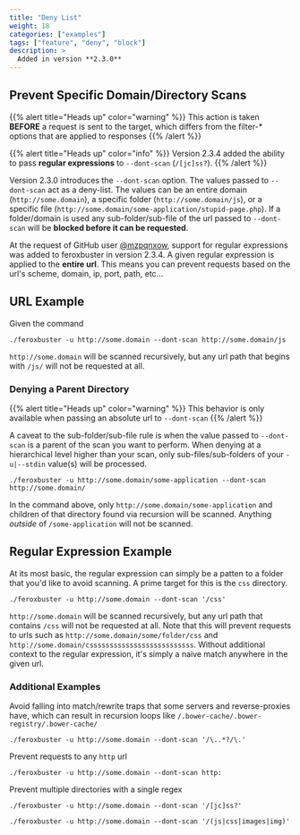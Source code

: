 ```yaml
---
title: "Deny List"
weight: 18
categories: ["examples"]
tags: ["feature", "deny", "block"]
description: >
  Added in version **2.3.0**
---
```


## Prevent Specific Domain/Directory Scans

{{% alert title="Heads up" color="warning" %}}
This action is taken **BEFORE** a request is sent to the target, which differs from the filter-* options that are applied to responses
{{% /alert %}}

{{% alert title="Heads up" color="info" %}}
Version 2.3.4 added the ability to pass **regular expressions** to `--dont-scan` (`/[jc]ss?`). 
{{% /alert %}}

Version 2.3.0 introduces the `--dont-scan` option. The values passed to `--dont-scan` act as a deny-list.  The values 
can be an entire domain (`http://some.domain`), a specific folder (`http://some.domain/js`), or a specific file 
(`http://some.domain/some-application/stupid-page.php`).  If a folder/domain is used any sub-folder/sub-file of the 
url passed to `--dont-scan` will be **blocked before it can be requested**.

At the request of GitHub user [@mzpqnxow](https://github.com/mzpqnxow), support for regular expressions was added to 
feroxbuster in version 2.3.4. A given regular expression is applied to the **entire url**. This means you can prevent 
requests based on the url's scheme, domain, ip, port, path, etc...

## URL Example 

Given the command 

```
./feroxbuster -u http://some.domain --dont-scan http://some.domain/js
```

`http://some.domain` will be scanned recursively, but any url path that begins with `/js/` will not be requested at all.

### Denying a Parent Directory

{{% alert title="Heads up" color="warning" %}}
This behavior is only available when passing an absolute url to `--dont-scan` 
{{% /alert %}}

A caveat to the sub-folder/sub-file rule is when the value passed to `--dont-scan` is a parent of the scan you want to 
perform. When denying at a hierarchical level higher than your scan, only sub-files/sub-folders of your `-u|--stdin` 
value(s) will be processed.

```
./feroxbuster -u http://some.domain/some-application --dont-scan http://some.domain/
```

In the command above, only `http://some.domain/some-application` and children of that directory found via recursion will
be scanned. Anything *outside* of `/some-application` will not be scanned.

## Regular Expression Example

At its most basic, the regular expression can simply be a patten to a folder that you'd like to avoid scanning. A prime
target for this is the `css` directory.

```
./feroxbuster -u http://some.domain --dont-scan '/css'
```

`http://some.domain` will be scanned recursively, but any url path that contains `/css` will not be requested
at all. Note that this will prevent requests to urls such as `http://some.domain/some/folder/css` and 
`http://some.domain/cssssssssssssssssssssssssss`.  Without additional context to the regular expression, it's simply
a naive match anywhere in the given url. 

### Additional Examples 

Avoid falling into match/rewrite traps that some servers and reverse-proxies have, which can result in recursion loops
like `/.bower-cache/.bower-registry/.bower-cache/`

```
./feroxbuster -u http://some.domain --dont-scan '/\..*?/\.'
```

Prevent requests to any `http` url

```
./feroxbuster -u http://some.domain --dont-scan http:
```

Prevent multiple directories with a single regex

```
./feroxbuster -u http://some.domain --dont-scan '/[jc]ss?'
```
```
./feroxbuster -u http://some.domain --dont-scan '/(js|css|images|img)'
```
